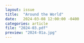```yaml
---
layout: issue
title:  "Around the World"
date:   2024-03-08 12:00:00 -0400
categories: article
file: "2024-03.pdf"
preview: "2024-01a.jpg"
---
```


